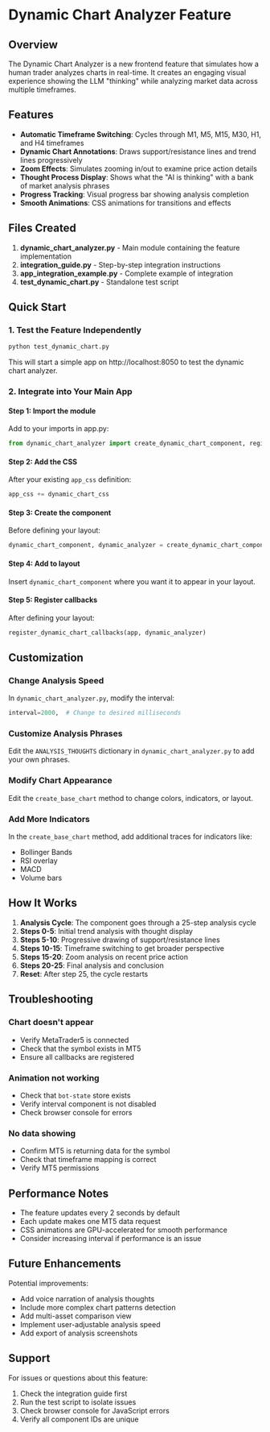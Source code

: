 # Dynamic Chart Analyzer Feature

## Overview

The Dynamic Chart Analyzer is a new frontend feature that simulates how a human trader analyzes charts in real-time. It creates an engaging visual experience showing the LLM "thinking" while analyzing market data across multiple timeframes.

## Features

- **Automatic Timeframe Switching**: Cycles through M1, M5, M15, M30, H1, and H4 timeframes
- **Dynamic Chart Annotations**: Draws support/resistance lines and trend lines progressively
- **Zoom Effects**: Simulates zooming in/out to examine price action details
- **Thought Process Display**: Shows what the "AI is thinking" with a bank of market analysis phrases
- **Progress Tracking**: Visual progress bar showing analysis completion
- **Smooth Animations**: CSS animations for transitions and effects

## Files Created

1. **dynamic_chart_analyzer.py** - Main module containing the feature implementation
2. **integration_guide.py** - Step-by-step integration instructions
3. **app_integration_example.py** - Complete example of integration
4. **test_dynamic_chart.py** - Standalone test script

## Quick Start

### 1. Test the Feature Independently

```bash
python test_dynamic_chart.py
```

This will start a simple app on http://localhost:8050 to test the dynamic chart analyzer.

### 2. Integrate into Your Main App

#### Step 1: Import the module
Add to your imports in app.py:
```python
from dynamic_chart_analyzer import create_dynamic_chart_component, register_dynamic_chart_callbacks, dynamic_chart_css
```

#### Step 2: Add the CSS
After your existing `app_css` definition:
```python
app_css += dynamic_chart_css
```

#### Step 3: Create the component
Before defining your layout:
```python
dynamic_chart_component, dynamic_analyzer = create_dynamic_chart_component()
```

#### Step 4: Add to layout
Insert `dynamic_chart_component` where you want it to appear in your layout.

#### Step 5: Register callbacks
After defining your layout:
```python
register_dynamic_chart_callbacks(app, dynamic_analyzer)
```

## Customization

### Change Analysis Speed
In `dynamic_chart_analyzer.py`, modify the interval:
```python
interval=2000,  # Change to desired milliseconds
```

### Customize Analysis Phrases
Edit the `ANALYSIS_THOUGHTS` dictionary in `dynamic_chart_analyzer.py` to add your own phrases.

### Modify Chart Appearance
Edit the `create_base_chart` method to change colors, indicators, or layout.

### Add More Indicators
In the `create_base_chart` method, add additional traces for indicators like:
- Bollinger Bands
- RSI overlay
- MACD
- Volume bars

## How It Works

1. **Analysis Cycle**: The component goes through a 25-step analysis cycle
2. **Steps 0-5**: Initial trend analysis with thought display
3. **Steps 5-10**: Progressive drawing of support/resistance lines
4. **Steps 10-15**: Timeframe switching to get broader perspective
5. **Steps 15-20**: Zoom analysis on recent price action
6. **Steps 20-25**: Final analysis and conclusion
7. **Reset**: After step 25, the cycle restarts

## Troubleshooting

### Chart doesn't appear
- Verify MetaTrader5 is connected
- Check that the symbol exists in MT5
- Ensure all callbacks are registered

### Animation not working
- Check that `bot-state` store exists
- Verify interval component is not disabled
- Check browser console for errors

### No data showing
- Confirm MT5 is returning data for the symbol
- Check that timeframe mapping is correct
- Verify MT5 permissions

## Performance Notes

- The feature updates every 2 seconds by default
- Each update makes one MT5 data request
- CSS animations are GPU-accelerated for smooth performance
- Consider increasing interval if performance is an issue

## Future Enhancements

Potential improvements:
- Add voice narration of analysis thoughts
- Include more complex chart patterns detection
- Add multi-asset comparison view
- Implement user-adjustable analysis speed
- Add export of analysis screenshots

## Support

For issues or questions about this feature:
1. Check the integration guide first
2. Run the test script to isolate issues
3. Check browser console for JavaScript errors
4. Verify all component IDs are unique
